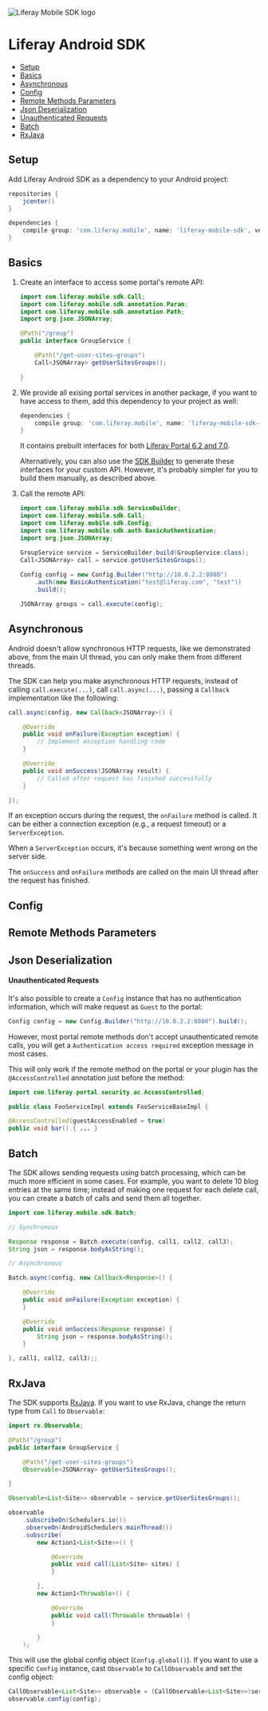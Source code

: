 ![Liferay Mobile SDK logo](https://raw.githubusercontent.com/liferay/liferay-mobile-sdk/master/logo.png)

# Liferay Android SDK

* [Setup](#setup)
* [Basics](#basics)
* [Asynchronous](#asynchronous)
* [Config](#config)
* [Remote Methods Parameters](#remote-methods-parameters)
* [Json Deserialization](#json-deserialization)
* [Unauthenticated Requests](#unauthenticated-requests)
* [Batch](#batch)
* [RxJava](#rxjava)

## Setup

Add Liferay Android SDK as a dependency to your Android project:

```groovy
repositories {
	jcenter()
}

dependencies {
	compile group: 'com.liferay.mobile', name: 'liferay-mobile-sdk', version: '2.0.1'
}
```

## Basics

1. Create an interface to access some portal's remote API:

	```java
	import com.liferay.mobile.sdk.Call;
	import com.liferay.mobile.sdk.annotation.Param;
	import com.liferay.mobile.sdk.annotation.Path;
	import org.json.JSONArray;

	@Path("/group")
	public interface GroupService {

		@Path("/get-user-sites-groups")
		Call<JSONArray> getUserSitesGroups();

	}
	```

2. We provide all exising portal services in another package, if you want to
have access to them, add this dependency to your project as well:

	```groovy
	dependencies {
		compile group: 'com.liferay.mobile', name: 'liferay-mobile-sdk-services', version: '1.0'
	}
	```

	It contains prebuilt interfaces for both [Liferay Portal 6.2 and 7.0](https://github.com/brunofarache/liferay-sdk-builder/tree/master/services/src/main/java/com/liferay/mobile/sdk).

	Alternatively, you can also use the [SDK Builder](https://github.com/brunofarache/liferay-sdk-builder/tree/master/services/src/main/java/com/liferay/mobile/sdk)
	to generate these interfaces for your custom API. However, it's probably
	simpler for you to build them manually, as described above.

3. Call the remote API:

	```java
	import com.liferay.mobile.sdk.ServiceBuilder;
	import com.liferay.mobile.sdk.Call;
	import com.liferay.mobile.sdk.Config;
	import com.liferay.mobile.sdk.auth.BasicAuthentication;
	import org.json.JSONArray;
	
	GroupService service = ServiceBuilder.build(GroupService.class);
	Call<JSONArray> call = service.getUserSitesGroups();
		
	Config config = new Config.Builder("http://10.0.2.2:8080")
		.auth(new BasicAuthentication("test@liferay.com", "test"))
		.build();

	JSONArray groups = call.execute(config);
	```
## Asynchronous

Android doesn't allow synchronous HTTP requests, like we demonstrated above,
from the main UI thread, you can only make them from different threads.

The SDK can help you make asynchronous HTTP requests, instead of calling
`call.execute(...)`, call `call.async(...)`, passing a `Callback`
implementation like the following:

```java
call.async(config, new Callback<JSONArray>() {

	@Override
	public void onFailure(Exception exception) {
		// Implement exception handling code
	}

	@Override
	public void onSuccess(JSONArray result) {
		// Called after request has finished successfully
	}

});
```

If an exception occurs during the request, the `onFailure` method is called. It
can be either a connection exception (e.g., a request timeout) or a
`ServerException`.

When a `ServerException` occurs, it's because something went wrong on the
server side.

The `onSuccess` and `onFailure` methods are called on the main UI thread after
the request has finished.

## Config
## Remote Methods Parameters
## Json Deserialization

#### Unauthenticated Requests

It's also possible to create a `Config` instance that has no authentication
information, which will make request as `Guest` to the portal:

```java
Config config = new Config.Builder("http://10.0.2.2:8080").build();
```

However, most portal remote methods don't accept unauthenticated remote calls,
you will get a `Authentication access required` exception message in most cases.

This will only work if the remote method on the portal or your plugin has the
`@AccessControlled` annotation just before the method:

```java
import com.liferay.portal.security.ac.AccessControlled;

public class FooServiceImpl extends FooServiceBaseImpl {

@AccessControlled(guestAccessEnabled = true)
public void bar() { ... }
```

## Batch

The SDK allows sending requests using batch processing, which can be much more
efficient in some cases. For example, you want to delete 10 blog entries at
the same time; instead of making one request for each delete call, you can
create a batch of calls and send them all together.

```java
import com.liferay.mobile.sdk.Batch;

// Synchronous

Response response = Batch.execute(config, call1, call2, call3);
String json = response.bodyAsString();

// Asynchronous

Batch.async(config, new Callback<Response>() {

	@Override
	public void onFailure(Exception exception) {
	}

	@Override
	public void onSuccess(Response response) {
		String json = response.bodyAsString();
	}

}, call1, call2, call3);;
```

## RxJava

The SDK supports [RxJava](http://reactivex.io/). If you want to use RxJava,
change the return type from `Call` to `Observable`: 

```java
import rx.Observable;

@Path("/group")
public interface GroupService {

	@Path("/get-user-sites-groups")
	Observable<JSONArray> getUserSitesGroups();

}
```

```java
Observable<List<Site>> observable = service.getUserSitesGroups();

observable
	.subscribeOn(Schedulers.io())
	.observeOn(AndroidSchedulers.mainThread())
	.subscribe(
		new Action1<List<Site>>() {

			@Override
			public void call(List<Site> sites) {
			}

		},
		new Action1<Throwable>() {

			@Override
			public void call(Throwable throwable) {
			}

		}
	);
```

This will use the global config object (`Config.global()`). If you want to use a
specific `Config` instance, cast `Observable` to `CallObservable` and set the
config object:

```java
CallObservable<List<Site>> observable = (CallObservable<List<Site>>)service.getUserSitesGroups();
observable.config(config);
```